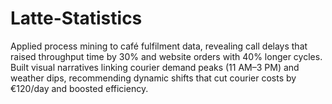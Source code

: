 # Latte-Statistics
Applied process mining to café fulfilment data, revealing call delays that raised throughput time by 30% and website orders with 40% longer cycles. Built visual narratives linking courier demand peaks (11 AM–3 PM) and weather dips, recommending dynamic shifts that cut courier costs by €120/day and boosted efficiency.
